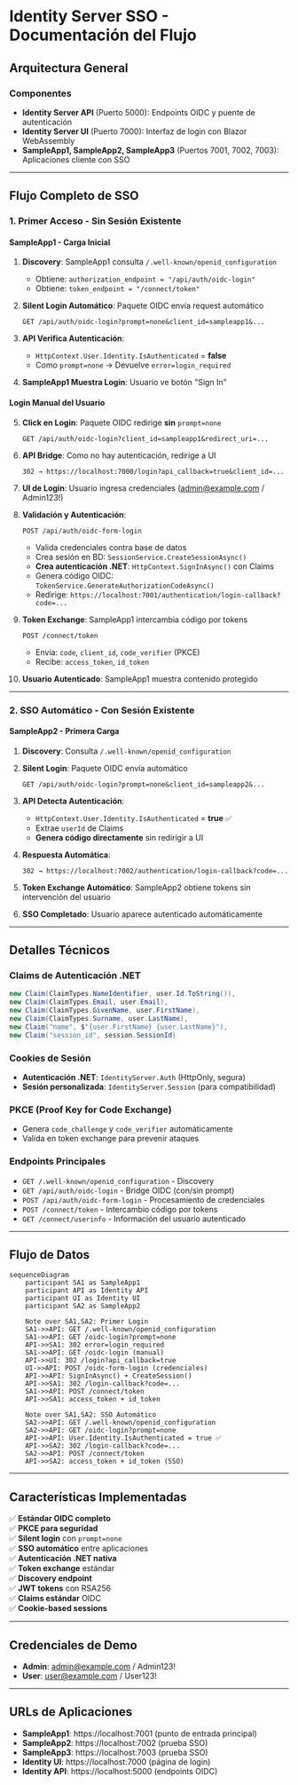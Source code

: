 # Identity Server SSO - Documentación del Flujo

## Arquitectura General

### Componentes
- **Identity Server API** (Puerto 5000): Endpoints OIDC y puente de autenticación
- **Identity Server UI** (Puerto 7000): Interfaz de login con Blazor WebAssembly  
- **SampleApp1, SampleApp2, SampleApp3** (Puertos 7001, 7002, 7003): Aplicaciones cliente con SSO

---

## Flujo Completo de SSO

### 1. **Primer Acceso - Sin Sesión Existente**

#### **SampleApp1 - Carga Inicial**
1. **Discovery**: SampleApp1 consulta `/.well-known/openid_configuration`
   - Obtiene: `authorization_endpoint = "/api/auth/oidc-login"`
   - Obtiene: `token_endpoint = "/connect/token"`

2. **Silent Login Automático**: Paquete OIDC envía request automático
   ```
   GET /api/auth/oidc-login?prompt=none&client_id=sampleapp1&...
   ```

3. **API Verifica Autenticación**: 
   - `HttpContext.User.Identity.IsAuthenticated` = **false**
   - Como `prompt=none` → Devuelve `error=login_required`

4. **SampleApp1 Muestra Login**: Usuario ve botón "Sign In"

#### **Login Manual del Usuario**
5. **Click en Login**: Paquete OIDC redirige **sin** `prompt=none`
   ```
   GET /api/auth/oidc-login?client_id=sampleapp1&redirect_uri=...
   ```

6. **API Bridge**: Como no hay autenticación, redirige a UI
   ```
   302 → https://localhost:7000/login?api_callback=true&client_id=...
   ```

7. **UI de Login**: Usuario ingresa credenciales (admin@example.com / Admin123!)

8. **Validación y Autenticación**:
   ```
   POST /api/auth/oidc-form-login
   ```
   - Valida credenciales contra base de datos
   - Crea sesión en BD: `SessionService.CreateSessionAsync()`
   - **Crea autenticación .NET**: `HttpContext.SignInAsync()` con Claims
   - Genera código OIDC: `TokenService.GenerateAuthorizationCodeAsync()`
   - Redirige: `https://localhost:7001/authentication/login-callback?code=...`

9. **Token Exchange**: SampleApp1 intercambia código por tokens
   ```
   POST /connect/token
   ```
   - Envía: `code`, `client_id`, `code_verifier` (PKCE)
   - Recibe: `access_token`, `id_token`

10. **Usuario Autenticado**: SampleApp1 muestra contenido protegido

---

### 2. **SSO Automático - Con Sesión Existente**

#### **SampleApp2 - Primera Carga**
1. **Discovery**: Consulta `/.well-known/openid_configuration` 

2. **Silent Login**: Paquete OIDC envía automático
   ```
   GET /api/auth/oidc-login?prompt=none&client_id=sampleapp2&...
   ```

3. **API Detecta Autenticación**: 
   - `HttpContext.User.Identity.IsAuthenticated` = **true** ✅
   - Extrae `userId` de Claims
   - **Genera código directamente** sin redirigir a UI

4. **Respuesta Automática**:
   ```
   302 → https://localhost:7002/authentication/login-callback?code=...
   ```

5. **Token Exchange Automático**: SampleApp2 obtiene tokens sin intervención del usuario

6. **SSO Completado**: Usuario aparece autenticado automáticamente

---

## Detalles Técnicos

### **Claims de Autenticación .NET**
```csharp
new Claim(ClaimTypes.NameIdentifier, user.Id.ToString()),
new Claim(ClaimTypes.Email, user.Email),
new Claim(ClaimTypes.GivenName, user.FirstName),
new Claim(ClaimTypes.Surname, user.LastName),
new Claim("name", $"{user.FirstName} {user.LastName}"),
new Claim("session_id", session.SessionId)
```

### **Cookies de Sesión**
- **Autenticación .NET**: `IdentityServer.Auth` (HttpOnly, segura)
- **Sesión personalizada**: `IdentityServer.Session` (para compatibilidad)

### **PKCE (Proof Key for Code Exchange)**
- Genera `code_challenge` y `code_verifier` automáticamente
- Valida en token exchange para prevenir ataques

### **Endpoints Principales**
- `GET /.well-known/openid_configuration` - Discovery
- `GET /api/auth/oidc-login` - Bridge OIDC (con/sin prompt)
- `POST /api/auth/oidc-form-login` - Procesamiento de credenciales
- `POST /connect/token` - Intercambio código por tokens
- `GET /connect/userinfo` - Información del usuario autenticado

---

## Flujo de Datos

```mermaid
sequenceDiagram
    participant SA1 as SampleApp1
    participant API as Identity API
    participant UI as Identity UI
    participant SA2 as SampleApp2

    Note over SA1,SA2: Primer Login
    SA1->>API: GET /.well-known/openid_configuration
    SA1->>API: GET /oidc-login?prompt=none
    API->>SA1: 302 error=login_required
    SA1->>API: GET /oidc-login (manual)
    API->>UI: 302 /login?api_callback=true
    UI->>API: POST /oidc-form-login (credenciales)
    API->>API: SignInAsync() + CreateSession()
    API->>SA1: 302 /login-callback?code=...
    SA1->>API: POST /connect/token
    API->>SA1: access_token + id_token

    Note over SA1,SA2: SSO Automático
    SA2->>API: GET /.well-known/openid_configuration
    SA2->>API: GET /oidc-login?prompt=none
    API->>API: User.Identity.IsAuthenticated = true ✅
    API->>SA2: 302 /login-callback?code=...
    SA2->>API: POST /connect/token
    API->>SA2: access_token + id_token (SSO)
```

---

## Características Implementadas

✅ **Estándar OIDC completo**  
✅ **PKCE para seguridad**  
✅ **Silent login** con `prompt=none`  
✅ **SSO automático** entre aplicaciones  
✅ **Autenticación .NET nativa**  
✅ **Token exchange** estándar  
✅ **Discovery endpoint**  
✅ **JWT tokens** con RSA256  
✅ **Claims estándar** OIDC  
✅ **Cookie-based sessions**  

---

## Credenciales de Demo

- **Admin**: admin@example.com / Admin123!
- **User**: user@example.com / User123!

---

## URLs de Aplicaciones

- **SampleApp1**: https://localhost:7001 (punto de entrada principal)
- **SampleApp2**: https://localhost:7002 (prueba SSO)
- **SampleApp3**: https://localhost:7003 (prueba SSO)
- **Identity UI**: https://localhost:7000 (página de login)
- **Identity API**: https://localhost:5000 (endpoints OIDC)